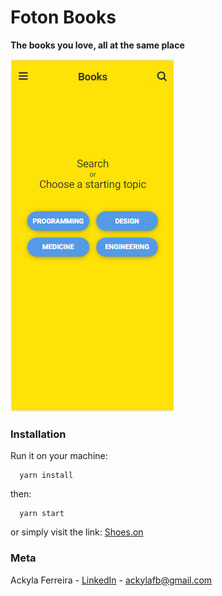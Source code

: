 # Foton Books

__The books you love, all at the same place__


![](/print.png)

### Installation

Run it on your machine:
```
  yarn install
```
then:
```
  yarn start
```

or simply visit the link:
  [Shoes.on](https://fotonbooks.herokuapp.com/)

### Meta

Ackyla Ferreira - [LinkedIn](https://linkedin.com/in/ackyla-batista) - ackylafb@gmail.com